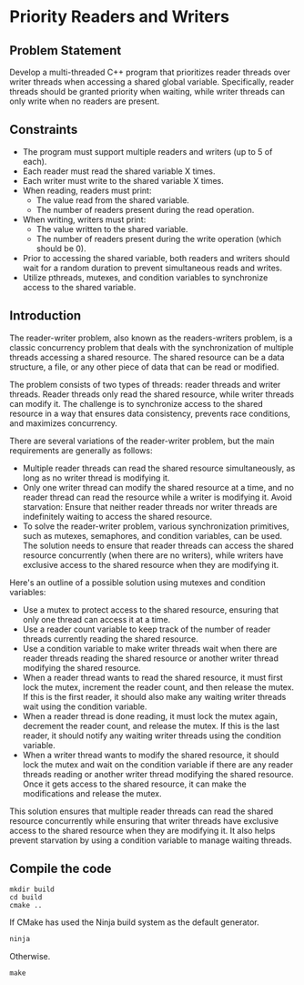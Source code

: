 # ​Priority Readers and Writers

## Problem Statement

Develop a multi-threaded C++ program that prioritizes reader threads over writer threads when accessing a shared global variable. Specifically, reader threads should be granted priority when waiting, while writer threads can only write when no readers are present.

## Constraints

* The program must support multiple readers and writers (up to 5 of each).
* Each reader must read the shared variable X times.
* Each writer must write to the shared variable X times.
* When reading, readers must print:
  * The value read from the shared variable.
  * The number of readers present during the read operation.
* When writing, writers must print:
  * The value written to the shared variable.
  * The number of readers present during the write operation (which should be 0).
* Prior to accessing the shared variable, both readers and writers should wait for a random duration to prevent simultaneous reads and writes.
* Utilize pthreads, mutexes, and condition variables to synchronize access to the shared variable.

## Introduction

The reader-writer problem, also known as the readers-writers problem, is a classic concurrency problem that deals with the synchronization of multiple threads accessing a shared resource. The shared resource can be a data structure, a file, or any other piece of data that can be read or modified.

The problem consists of two types of threads: reader threads and writer threads. Reader threads only read the shared resource, while writer threads can modify it. The challenge is to synchronize access to the shared resource in a way that ensures data consistency, prevents race conditions, and maximizes concurrency.

There are several variations of the reader-writer problem, but the main requirements are generally as follows:

* Multiple reader threads can read the shared resource simultaneously, as long as no writer thread is modifying it.
* Only one writer thread can modify the shared resource at a time, and no reader thread can read the resource while a writer is modifying it.
Avoid starvation: Ensure that neither reader threads nor writer threads are indefinitely waiting to access the shared resource.
* To solve the reader-writer problem, various synchronization primitives, such as mutexes, semaphores, and condition variables, can be used. The solution needs to ensure that reader threads can access the shared resource concurrently (when there are no writers), while writers have exclusive access to the shared resource when they are modifying it.

Here's an outline of a possible solution using mutexes and condition variables:

* Use a mutex to protect access to the shared resource, ensuring that only one thread can access it at a time.
* Use a reader count variable to keep track of the number of reader threads currently reading the shared resource.
* Use a condition variable to make writer threads wait when there are reader threads reading the shared resource or another writer thread modifying the shared resource.
* When a reader thread wants to read the shared resource, it must first lock the mutex, increment the reader count, and then release the mutex. If this is the first reader, it should also make any waiting writer threads wait using the condition variable.
* When a reader thread is done reading, it must lock the mutex again, decrement the reader count, and release the mutex. If this is the last reader, it should notify any waiting writer threads using the condition variable.
* When a writer thread wants to modify the shared resource, it should lock the mutex and wait on the condition variable if there are any reader threads reading or another writer thread modifying the shared resource. Once it gets access to the shared resource, it can make the modifications and release the mutex.

This solution ensures that multiple reader threads can read the shared resource concurrently while ensuring that writer threads have exclusive access to the shared resource when they are modifying it. It also helps prevent starvation by using a condition variable to manage waiting threads.

## Compile the code
```
mkdir build
cd build
cmake ..
```

If CMake has used the Ninja build system as the default generator.

```c++
ninja
```

Otherwise.

```c++
make
```
